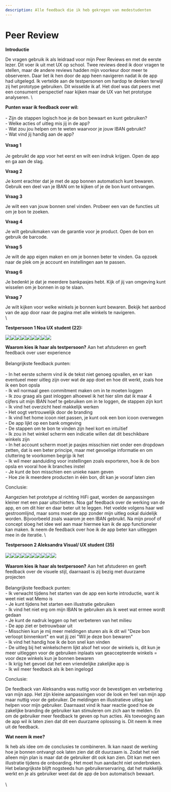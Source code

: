 ```yaml
---
description: Alle feedback die ik heb gekregen van medestudenten
---
```


# Peer Review

**Introductie**

De vragen gebruik ik als leidraad voor mijn Peer Reviews en met de eerste lezer. Dit voer ik uit met UX op school. Twee reviews deed ik door vragen te stellen, maar de andere reviews hadden mijn voorkeur door meer te observeren. Daar liet ik hen door de app heen navigeren nadat ik de app had uitgelegd. Ik vertelde aan de testpersonen om hardop te denken terwijl zij het prototype gebruiken. Dit wisselde ik af. Het doel was dat peers met een consument perspectief naar kijken maar de UX van het prototype analyseren.  \


**Punten waar ik feedback over wil:**\
\
\- Zijn de stappen logisch hoe je de bon bewaart en kunt gebruiken?\
\- Welke acties of uitleg mis jij in de app? \
\- Wat zou jou helpen om te weten waarvoor je jouw IBAN gebruikt?\
\- Wat vind jij handig aan de app? \
\
**Vraag 1**\
\
Je gebruikt de app voor het eerst en wilt een indruk krijgen. Open de app en ga aan de slag.

**Vraag 2**&#x20;

Je komt erachter dat je met de app bonnen automatisch kunt bewaren. Gebruik een deel van je IBAN om te kijken of je de bon kunt ontvangen.

**Vraag 3**&#x20;

Je wilt een van jouw bonnen snel vinden. Probeer een van de functies uit om je bon te zoeken.

**Vraag 4**

Je wilt gebruikmaken van de garantie voor je product. Open de bon en gebruik de barcode.

**Vraag 5**

Je wilt de app eigen maken en om je bonnen beter te vinden. Ga opzoek naar de plek om je account en instellingen aan te passen.&#x20;

**Vraag 6**&#x20;

Je bedenkt je dat je meerdere bankpasjes hebt. Kijk of jij van omgeving kunt wisselen om je bonnen in op te slaan.&#x20;

**Vraag 7**&#x20;

Je wilt kijken voor welke winkels je bonnen kunt bewaren. Bekijk het aanbod van de app door naar de pagina met alle winkels te navigeren.\
\


**Testpersoon 1 Noa UX student (22):**

![](<../.gitbook/assets/1 (2).jpeg>)![](<../.gitbook/assets/2 (4).jpeg>)![](<../.gitbook/assets/3 (3).jpeg>)![](<../.gitbook/assets/4 (1).jpeg>)![](<../.gitbook/assets/5 (5).jpeg>)![](<../.gitbook/assets/6 (2) (1).jpeg>)![](<../.gitbook/assets/7 (1).jpeg>)![](<../.gitbook/assets/8 (2).jpeg>)![](<../.gitbook/assets/9 (1).jpeg>)

**Waarom kies ik haar als testpersoon?** Aan het afstuderen en geeft feedback over user experience\
\
Belangrijkste feedback punten:\
\
\- In het eerste scherm vind ik de tekst niet genoeg opvallen, en er kan eventueel meer uitleg zijn over wat de app doet en hoe dit werkt, zoals hoe ik een bon opsla\
\- Ik wil normaal geen commitment maken om in te moeten loggen\
\- Ik zou graag als gast inloggen alhoewel ik het hier slim dat ik maar 4 cijfers uit mijn IBAN hoef te gebruiken om in te loggen, de stappen zijn kort\
\- Ik vind het overzicht heel makkelijk werken\
\- Het oogt vertrouwelijk door de branding \
\- Ik vind het home icoon niet passen, je kunt ook een bon icoon overwegen\
\- De app lijkt op een bank omgeving\
\- De stappen om te bon te vinden zijn heel kort en intuïtief\
\- Ik zou in het winkel scherm een indicatie willen dat dit beschikbare winkels zijn\
\- In het account scherm moet je pasjes misschien niet onder een dropdown zetten, dat is een beter principe, maar met gevoelige informatie en om cluttering te voorkomen begrijp ik het\
\- Ik wil meer aanduiding voor instellingen zoals exporteren, hoe ik de bon opsla en vooral hoe ik branches instel \
\- Je kunt de bon misschien een unieke naam geven\
\- Hoe zie ik meerdere producten in één bon, dit kan je vooraf laten zien

Conclusie:

Aangezien het prototype al richting HiFi gaat, worden de aanpassingen kleiner met een paar uitschieters. Noa gaf feedback over de werking van de app, en om dit hier en daar beter uit te leggen. Het voelde volgens haar wel gestroomlijnd, maar soms moet de app zonder mijn uitleg ookal duidelijk worden. Bijvoorbeeld zoals waarom je een IBAN gebruikt. Na mijn proof of concept sloeg het idee wel aan maar hiermee kan ik de app functioneler kan maken. Ik neem de feedback over hoe ik de app beter kan uitleggen mee in de iteratie. \


**Testpersoon 2 Aleksandra Visual/ UX student (35)**\
\
![](<../.gitbook/assets/1 (4).jpeg>)![](<../.gitbook/assets/2 (2).jpeg>)![](<../.gitbook/assets/3 (1).jpeg>)![](<../.gitbook/assets/4 (3).jpeg>)![](<../.gitbook/assets/5 (1).jpeg>)![](<../.gitbook/assets/6 (2).jpeg>)![](<../.gitbook/assets/7 (2).jpeg>)![](<../.gitbook/assets/8 (1).jpeg>)![](<../.gitbook/assets/9 (1) (1).jpeg>)![](<../.gitbook/assets/10 (1) (1).jpeg>)\
\
**Waarom kies ik haar als testpersoon?**  Aan het afstuderen en geeft feedback over de visuele stijl, daarnaast is zij bezig met duurzame projecten\
\
Belangrijkste feedback punten:\
\- Ik verwacht tijdens het starten van de app een korte introductie, want ik weet niet wat Memo is\
\- Je kunt tijdens het starten een illustratie gebruiken\
\- Ik vind het niet erg om mijn IBAN te gebruiken als ik weet wat ermee wordt gedaan\
\- Je kunt de nadruk leggen op het verbeteren van het milieu\
\- De app ziet er betrouwbaar uit\
\- Misschien kun je mij meer meldingen sturen als ik dit wil "Deze bon verloopt binnenkort" en wat jij zei "Wil je deze bon bewaren" \
\- Ik vind het handig hoe ik de bon snel kan vinden\
\- De uitleg bij het winkelscherm lijkt alsof het voor de winkels is, dit kun je meer uitleggen voor de gebruiken inplaats van geaccepteerde winkels = voor deze winkels kun je bonnen bewaren\
\- Ik krijg het gevoel dat het een vriendelijke zakelijke app is\
\- Ik wil meer feedback als ik ben ingelogd

Conclusie:

De feedback van Aleksandra was nuttig voor de bevestigen en verbetering van mijn app. Het zijn kleine aanpassingen voor de look en feel van mijn app maar nuttig voor de gebruiker. De meldingen en illustratieve uitleg kan helpen voor mijn gebruiker. Daarnaast vind ik haar reactie goed hoe de zakelijke branding de gebruiker kan stimuleren om zich aan te melden. En om de gebruiker meer feedback te geven op hun acties. Als toevoeging aan de app wil ik laten zien dat dit een duurzame oplossing is. Dit neem ik mee uit de feedback.&#x20;

**Wat neem ik mee?**

Ik heb als idee om de conclusies te combineren. Ik kan naast de werking hoe je bonnen ontvangt ook laten zien dat dit duurzaam is. Zodat het niet alleen mijn plan is maar dat de gebruiker dit ook kan zien. Dit kan met een illustratie tijdens de onboarding. Het moet hun aandacht niet onderbreken. Het belangrijkste blijft nogsteeds hun gebruikerservaring, dat het makkelijk werkt en je als gebruiker weet dat de app de bon automatisch bewaart. \
\
\
